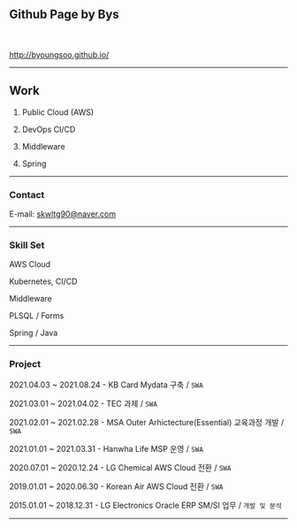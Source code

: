 ## Github Page by Bys
<br><br>
http://byoungsoo.github.io/

            

---
## Work
1. Public Cloud (AWS)
   
2. DevOps CI/CD
   
3. Middleware

4. Spring


---
### Contact
E-mail: skwltg90@naver.com


---
### Skill Set

AWS Cloud

Kubernetes, CI/CD

Middleware

PLSQL / Forms

Spring / Java


---
### Project
2021.04.03 ~ 2021.08.24 - KB Card Mydata 구축  / `SWA`  

2021.03.01 ~ 2021.04.02 - TEC 과제 / `SWA`  

2021.02.01 ~ 2021.02.28 - MSA Outer Arhictecture(Essential) 교육과정 개발 / `SWA`  

2021.01.01 ~ 2021.03.31 - Hanwha Life MSP 운영 / `SWA`  

2020.07.01 ~ 2020.12.24 - LG Chemical AWS Cloud 전환 / `SWA`  

2019.01.01 ~ 2020.06.30 - Korean Air AWS Cloud 전환 / `SWA`  

2015.01.01 ~ 2018.12.31 - LG Electronics Oracle ERP SM/SI 업무 / `개발 및 분석`  

---
